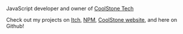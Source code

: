 JavaScript developer and owner of [CoolStone Tech](https://github.com/coolstone-tech)

Check out my projects on [Itch](https://coolstone.itch.io), [NPM](https://npmjs.com/~systemsoftware), [CoolStone website](https://coolstone.dev), and here on Github!
